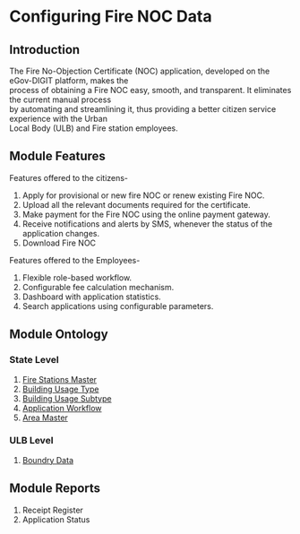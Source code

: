 # Configuring Fire NOC Data

## Introduction <a id="Introduction"></a>

The Fire No-Objection Certificate \(NOC\) application, developed on the eGov-DIGIT platform, makes the  
process of obtaining a Fire NOC easy, smooth, and transparent. It eliminates the current manual process  
by automating and streamlining it, thus providing a better citizen service experience with the Urban  
Local Body \(ULB\) and Fire station employees.

## Module Features <a id="Module-Features"></a>

Features offered to the citizens-

1. Apply for provisional or new fire NOC or renew existing Fire NOC.
2. Upload all the relevant documents required for the certificate.
3. Make payment for the Fire NOC using the online payment gateway.
4. Receive notifications and alerts by SMS, whenever the status of the application changes.
5. Download Fire NOC

Features offered to the Employees-

1. Flexible role-based workflow.
2. Configurable fee calculation mechanism.
3. Dashboard with application statistics.
4. Search applications using configurable parameters.

## Module Ontology <a id="Module-Ontology"></a>

### State Level <a id="State-Level"></a>

1. [Fire Stations Master](https://digit-discuss.atlassian.net/wiki/spaces/DO/pages/414089217/Fire+Station+Master)
2. [Building Usage Type](https://digit-discuss.atlassian.net/wiki/spaces/DO/pages/422412337/Building+Usage+Type)
3. [Building Usage Subtype](https://digit-discuss.atlassian.net/wiki/spaces/DO/pages/408946786/Building+Sub+Usage+Type)
4. [Application Workflow](https://digit-discuss.atlassian.net/wiki/spaces/DO/pages/426672254/Applications+Workflow)
5. [Area Master](https://digit-discuss.atlassian.net/wiki/spaces/DO/pages/413696313/Areas+Served+Masters)

### ULB Level <a id="ULB-Level"></a>

1. [Boundry Data](https://digit-discuss.atlassian.net/wiki/spaces/DO/pages/406552674/Boundary+Data)

## Module Reports <a id="Module-Reports"></a>

1. Receipt Register
2. Application Status

